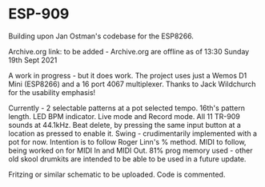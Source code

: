 # ESP-909
Building upon Jan Ostman's codebase for the ESP8266.

Archive.org link: to be added - Archive.org are offline as of 13:30 Sunday 19th Sept 2021

A work in progress - but it does work.
The project uses just a Wemos D1 Mini (ESP8266) and a 16 port 4067 multiplexer.
Thanks to Jack Wildchurch for the usability emphasis!

Currently - 
2 selectable patterns at a pot selected tempo.
16th's pattern length.
LED BPM indicator.
Live mode and Record mode. 
All 11 TR-909 sounds at 44.1kHz.
Beat delete, by pressing the same input button at a location as pressed to enable it.
Swing - crudimentarily implemented with a pot for now. Intention is to follow Roger Linn's % method.
MIDI to follow, being worked on for MIDI In and MIDI Out.
81% prog memory used - other old skool drumkits are intended to be able to be used in a future update.

Fritzing or similar schematic to be uploaded.
Code is commented.
